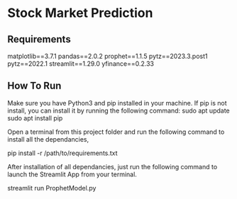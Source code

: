 # Stock Market Prediction


## Requirements
matplotlib==3.7.1
pandas==2.0.2
prophet==1.1.5
pytz==2023.3.post1
pytz==2022.1
streamlit==1.29.0
yfinance==0.2.33


## How To Run
Make sure you have Python3 and pip installed in your machine. If pip is not install, you can install it by running the following command:
sudo apt update
sudo apt install pip


Open a terminal from this project folder and run the following command to install all the dependancies,

pip install -r /path/to/requirements.txt

After installation of all dependancies, just run the following command to launch the Streamlit App from your terminal.

streamlit run ProphetModel.py
